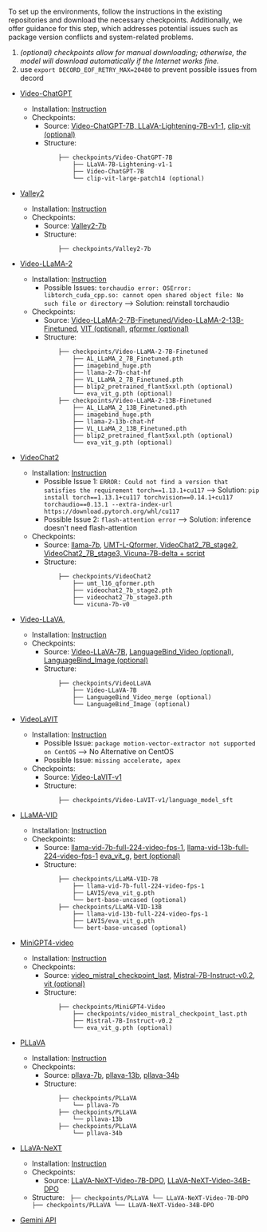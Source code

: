 

To set up the environments, follow the instructions in the existing repositories and download the necessary checkpoints. Additionally, we offer guidance for this step, which addresses potential issues such as package version conflicts and system-related problems.


1. *(optional) checkpoints allow for manual downloading; otherwise, the model will download automatically if the Internet works fine.*
2. use `export DECORD_EOF_RETRY_MAX=20480` to prevent possible issues from decord 



- [Video-ChatGPT](https://github.com/mbzuai-oryx/Video-ChatGPT)
    - Installation: [Instruction](https://github.com/mbzuai-oryx/Video-ChatGPT?tab=readme-ov-file#installation-wrench) 
    - Checkpoints:
        - Source: [Video-ChatGPT-7B, LLaVA-Lightening-7B-v1-1](https://github.com/mbzuai-oryx/Video-ChatGPT/blob/main/docs/offline_demo.md#download-video-chatgpt-weights), [clip-vit (optional)](https://huggingface.co/openai/clip-vit-large-patch14)
        - Structure:
            ``` 
                ├── checkpoints/Video-ChatGPT-7B
                    ├── LLaVA-7B-Lightening-v1-1
                    ├── Video-ChatGPT-7B
                    └── clip-vit-large-patch14 (optional)
            ```

- [Valley2](https://github.com/RupertLuo/Valley)
    - Installation: [Instruction](https://github.com/RupertLuo/Valley?tab=readme-ov-file#install)
    - Checkpoints:
        - Source: [Valley2-7b](https://huggingface.co/luoruipu1/Valley2-7b)
        - Structure:
            ``` 
                ├── checkpoints/Valley2-7b
            ```

- [Video-LLaMA-2](https://github.com/DAMO-NLP-SG/Video-LLaMA) 
    - Installation: [Instruction](https://github.com/DAMO-NLP-SG/Video-LLaMA?tab=readme-ov-file#usage) 
        - Possible Issues: `torchaudio error: OSError: libtorch_cuda_cpp.so: cannot open shared object file: No such file or directory`  --> Solution: reinstall torchaudio
    - Checkpoints: 
        - Source: [Video-LLaMA-2-7B-Finetuned/Video-LLaMA-2-13B-Finetuned](https://github.com/DAMO-NLP-SG/Video-LLaMA?tab=readme-ov-file#pre-trained--fine-tuned-checkpoints), [VIT (optional)](https://storage.googleapis.com/sfr-vision-language-research/LAVIS/models/BLIP2/eva_vit_g.pth), [qformer (optional)](https://storage.googleapis.com/sfr-vision-language-research/LAVIS/models/BLIP2/blip2_pretrained_flant5xxl.pth)
        - Structure: 
            ``` 
                ├── checkpoints/Video-LLaMA-2-7B-Finetuned
                    ├── AL_LLaMA_2_7B_Finetuned.pth
                    ├── imagebind_huge.pth
                    ├── llama-2-7b-chat-hf
                    ├── VL_LLaMA_2_7B_Finetuned.pth
                    ├── blip2_pretrained_flant5xxl.pth (optional)
                    └── eva_vit_g.pth (optional)
                ├── checkpoints/Video-LLaMA-2-13B-Finetuned
                    ├── AL_LLaMA_2_13B_Finetuned.pth
                    ├── imagebind_huge.pth
                    ├── llama-2-13b-chat-hf
                    ├── VL_LLaMA_2_13B_Finetuned.pth
                    ├── blip2_pretrained_flant5xxl.pth (optional)
                    └── eva_vit_g.pth (optional)
            ```


- [VideoChat2](https://github.com/OpenGVLab/Ask-Anything)
    - Installation: [Instruction](https://github.com/OpenGVLab/Ask-Anything/tree/main/video_chat2#usage)
        - Possible Issue 1: `ERROR: Could not find a version that satisfies the requirement torch==1.13.1+cu117` --> Solution: `pip install torch==1.13.1+cu117 torchvision==0.14.1+cu117 torchaudio==0.13.1 --extra-index-url https://download.pytorch.org/whl/cu117`
        - Possible Issue 2: `flash-attention error` --> Solution: inference doesn't need flash-attention
    - Checkpoints: 
        - Source: [llama-7b](https://github.com/OpenGVLab/Ask-Anything/issues/150), [UMT-L-Qformer, VideoChat2_7B_stage2, VideoChat2_7B_stage3, Vicuna-7B-delta + script](https://github.com/OpenGVLab/Ask-Anything/issues/130)
        - Structure: 
            ``` 
                ├── checkpoints/VideoChat2
                    ├── umt_l16_qformer.pth
                    ├── videochat2_7b_stage2.pth
                    ├── videochat2_7b_stage3.pth
                    └── vicuna-7b-v0
            ```
    
- [Video-LLaVA](https://github.com/PKU-YuanGroup/Video-LLaVA), 
    - Installation: [Instruction](https://github.com/PKU-YuanGroup/Video-LLaVA?tab=readme-ov-file#%EF%B8%8F-requirements-and-installation)
    - Checkpoints:
        - Source: [Video-LLaVA-7B](https://huggingface.co/LanguageBind/Video-LLaVA-7B), [LanguageBind_Video (optional)](https://huggingface.co/LanguageBind/LanguageBind_Video_merge), [LanguageBind_Image (optional)](https://huggingface.co/LanguageBind/LanguageBind_Image)
        - Structure: 
            ``` 
                ├── checkpoints/VideoLLaVA
                    ├── Video-LLaVA-7B
                    ├── LanguageBind_Video_merge (optional)
                    └── LanguageBind_Image (optional)
            ```


- [VideoLaVIT](https://github.com/jy0205/LaVIT/tree/main/VideoLaVIT)
    - Installation: [Instruction](https://github.com/jy0205/LaVIT/tree/main/VideoLaVIT#requirements)
        - Possible Issue: `package motion-vector-extractor not supported on CentOS` --> No Alternative on CentOS
        - Possible Issue: `missing accelerate, apex`
    - Checkpoints: 
        - Source: [Video-LaVIT-v1](https://huggingface.co/rain1011/Video-LaVIT-v1/tree/main/language_model_sft)
        - Structure: 
            ``` 
                ├── checkpoints/Video-LaVIT-v1/language_model_sft 
            ```

- [LLaMA-VID](https://github.com/dvlab-research/LLaMA-VID)
    - Installation: [Instruction](https://github.com/dvlab-research/LLaMA-VID?tab=readme-ov-file#install)
    - Checkpoints:
        - Source: [llama-vid-7b-full-224-video-fps-1](https://huggingface.co/YanweiLi/llama-vid-7b-full-224-video-fps-1), [llama-vid-13b-full-224-video-fps-1](https://huggingface.co/YanweiLi/llama-vid-13b-full-224-video-fps-1) [eva_vit_g](https://storage.googleapis.com/sfr-vision-language-research/LAVIS/models/BLIP2/eva_vit_g.pth), [bert (optional)](https://huggingface.co/openai/bert-base-uncased)
        - Structure: 
            ``` 
                ├── checkpoints/LLaMA-VID-7B
                    ├── llama-vid-7b-full-224-video-fps-1
                    ├── LAVIS/eva_vit_g.pth
                    └── bert-base-uncased (optional)
                ├── checkpoints/LLaMA-VID-13B
                    ├── llama-vid-13b-full-224-video-fps-1
                    ├── LAVIS/eva_vit_g.pth
                    └── bert-base-uncased (optional)
            ```

- [MiniGPT4-video](https://github.com/Vision-CAIR/MiniGPT4-video)
    - Installation: [Instruction](https://github.com/Vision-CAIR/MiniGPT4-video?tab=readme-ov-file#rocket-demo)
    - Checkpoints:
        - Source: [video_mistral_checkpoint_last](https://huggingface.co/Vision-CAIR/MiniGPT4-Video/blob/main/checkpoints/video_mistral_checkpoint_last.pth), [Mistral-7B-Instruct-v0.2](https://huggingface.co/mistralai/Mistral-7B-Instruct-v0.2), [vit (optional)](https://storage.googleapis.com/sfr-vision-language-research/LAVIS/models/BLIP2/eva_vit_g.pth)
        - Structure: 
            ``` 
                ├── checkpoints/MiniGPT4-Video
                    ├── checkpoints/video_mistral_checkpoint_last.pth
                    ├── Mistral-7B-Instruct-v0.2
                    └── eva_vit_g.pth (optional)
            ```

- [PLLaVA](https://github.com/magic-research/PLLaVA)
    - Installation: [Instruction](https://github.com/magic-research/PLLaVA?tab=readme-ov-file#install)
    - Checkpoints:
        - Source: [pllava-7b](https://huggingface.co/ermu2001/pllava-7b), [pllava-13b](https://huggingface.co/ermu2001/pllava-13b), [pllava-34b](https://huggingface.co/ermu2001/pllava-34b)
        - Structure:
            ``` 
                ├── checkpoints/PLLaVA
                    └── pllava-7b
                ├── checkpoints/PLLaVA
                    └── pllava-13b
                ├── checkpoints/PLLaVA
                    └── pllava-34b
            ```

- [LLaVA-NeXT](https://github.com/LLaVA-VL/LLaVA-NeXT)
    - Installation: [Instruction](https://github.com/LLaVA-VL/LLaVA-NeXT?tab=readme-ov-file#installation)
    - Checkpoints:
        - Source: [LLaVA-NeXT-Video-7B-DPO](https://huggingface.co/lmms-lab/LLaVA-NeXT-Video-7B-DPO), [LLaVA-NeXT-Video-34B-DPO](https://huggingface.co/lmms-lab/LLaVA-NeXT-Video-34B-DPO)
    - Structure:
            ``` 
                ├── checkpoints/PLLaVA
                    └── LLaVA-NeXT-Video-7B-DPO
                ├── checkpoints/PLLaVA
                    └── LLaVA-NeXT-Video-34B-DPO
            ```

- [Gemini API](https://github.com/google-gemini/cookbook)

